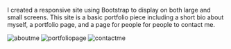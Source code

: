 I created a responsive site using Bootstrap to display on both large and small screens. This site is a basic portfolio piece including a short bio about myself, a portfolio page, and a page for people for people to contact me.

![aboutme](https://user-images.githubusercontent.com/71292617/99177931-13f16f00-26c3-11eb-9bd7-4ca14a6fce69.png)
![portfoliopage](https://user-images.githubusercontent.com/71292617/99177937-1d7ad700-26c3-11eb-97f7-c2ad1976c99a.png)
![contactme](https://user-images.githubusercontent.com/71292617/99177935-1a7fe680-26c3-11eb-8d46-1b421ca2d538.png)
